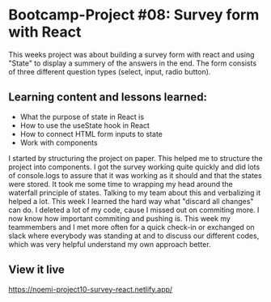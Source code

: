 # Bootcamp-Project #08: Survey form with React

This weeks project was about building a survey form with react and using "State" to display a summery of the answers in the end. The form consists of three different question types (select, input, radio button).

## Learning content and lessons learned:
- What the purpose of state in React is
- How to use the useState hook in React
- How to connect HTML form inputs to state
- Work with components 

I started by structuring the project on paper. This helped me to structure the project into components. I got the survey working quite quickly and did lots of console.logs to assure that it was working as it should and that the states were stored. It took me some time to wrapping my head around the waterfall principle of states. Talking to my team about this and verbalizing it helped a lot. 
This week I learned the hard way what "discard all changes" can do. I deleted a lot of my code, cause I missed out on commiting more. I now know how important commiting and pushing is.
This week my teammembers and I met more often for a quick check-in or exchanged on slack where everybody was standing at and to discuss our different codes, which was very helpful understand my own approach better. 

## View it live
https://noemi-project10-survey-react.netlify.app/
